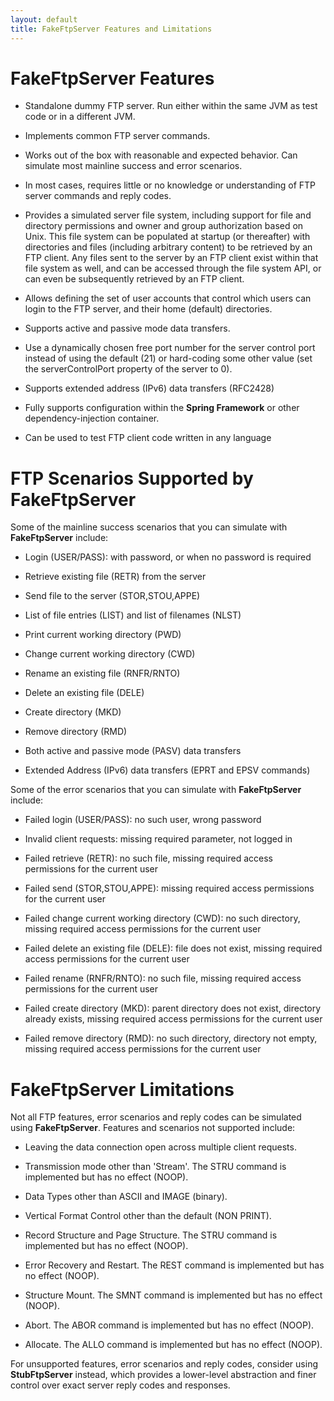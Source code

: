 ```yaml
---
layout: default
title: FakeFtpServer Features and Limitations
---  
```


# FakeFtpServer Features

 * Standalone dummy FTP server. Run either within the same JVM as test code or in a different JVM.

 * Implements common FTP server commands.

 * Works out of the box with reasonable and expected behavior. Can simulate most mainline success and error scenarios.

 * In most cases, requires little or no knowledge or understanding of FTP server commands and reply codes. 

 * Provides a simulated server file system, including support for file and directory permissions and owner and
   group authorization based on Unix. This file system can be populated at startup (or thereafter) with
   directories and files (including arbitrary content) to be retrieved by an FTP client. Any files sent to the server
   by an FTP client exist within that file system as well, and can be accessed through the file system API, or
   can even be subsequently retrieved by an FTP client.

 * Allows defining the set of user accounts that control which users can login to the FTP server, and their home
    (default) directories.

 * Supports active and passive mode data transfers.

 * Use a dynamically chosen free port number for the server control port instead of using the default (21)
   or hard-coding some other value (set the serverControlPort property of the server to 0).

 * Supports extended address (IPv6) data transfers (RFC2428)

 * Fully supports configuration within the **Spring Framework** or other dependency-injection container.
  
 * Can be used to test FTP client code written in any language
  
# FTP Scenarios Supported by FakeFtpServer

Some of the mainline success scenarios that you can simulate with **FakeFtpServer** include:

 * Login (USER/PASS): with password, or when no password is required

 * Retrieve existing file (RETR) from the server

 * Send file to the server (STOR,STOU,APPE)

 * List of file entries (LIST) and list of filenames (NLST)

 * Print current working directory (PWD)

 * Change current working directory (CWD)

 * Rename an existing file (RNFR/RNTO)

 * Delete an existing file (DELE)

 * Create directory (MKD)

 * Remove directory (RMD)

 * Both active and passive mode (PASV) data transfers

 * Extended Address (IPv6) data transfers (EPRT and EPSV commands)

Some of the error scenarios that you can simulate with **FakeFtpServer** include:

 * Failed login (USER/PASS): no such user, wrong password

 * Invalid client requests: missing required parameter, not logged in

 * Failed retrieve (RETR): no such file, missing required access permissions for the current user

 * Failed send (STOR,STOU,APPE): missing required access permissions for the current user

 * Failed change current working directory (CWD): no such directory, missing required access permissions for the current user

 * Failed delete an existing file (DELE): file does not exist, missing required access permissions for the current user

 * Failed rename (RNFR/RNTO): no such file, missing required access permissions for the current user

 * Failed create directory (MKD): parent directory does not exist, directory already exists, missing required access permissions for the current user

 * Failed remove directory (RMD): no such directory, directory not empty, missing required access permissions for the current user


# FakeFtpServer Limitations

Not all FTP features, error scenarios and reply codes can be simulated using **FakeFtpServer**. Features and
scenarios not supported include:

 * Leaving the data connection open across multiple client requests.

 * Transmission mode other than 'Stream'. The STRU command is implemented but has no effect (NOOP).

 * Data Types other than ASCII and IMAGE (binary).

 * Vertical Format Control other than the default (NON PRINT).

 * Record Structure and Page Structure. The STRU command is implemented but has no effect (NOOP).

 * Error Recovery and Restart. The REST command is implemented but has no effect (NOOP).

 * Structure Mount. The SMNT command is implemented but has no effect (NOOP).

 * Abort. The ABOR command is implemented but has no effect (NOOP).

 * Allocate. The ALLO command is implemented but has no effect (NOOP).


For unsupported features, error scenarios and reply codes, consider using **StubFtpServer** instead, which
provides a lower-level abstraction and finer control over exact server reply codes and responses.

